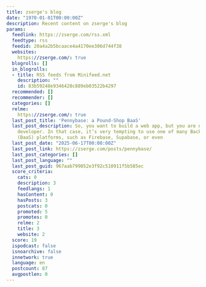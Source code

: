 ```yaml
---
title: zserge's blog
date: "1970-01-01T00:00:00Z"
description: Recent content on zserge's blog
params:
  feedlink: https://zserge.com/rss.xml
  feedtype: rss
  feedid: 20a4a2b5bcaace4a4170ee306d744f38
  websites:
    https://zserge.com/: true
  blogrolls: []
  in_blogrolls:
  - title: RSS feeds from Minifeed.net
    description: ""
    id: 83b59248e9346428c889eb03522b4297
  recommended: []
  recommender: []
  categories: []
  relme:
    https://zserge.com/: true
  last_post_title: 'Pennybase: a Pound-Shop BaaS'
  last_post_description: So, you want to build a web app, but you are not a backend
    developer. In that case, it’s very tempting to use one of many Backend-as-a-service
    (BaaS) platforms, such as Firebase, Supabase, or even
  last_post_date: "2025-06-17T00:00:00Z"
  last_post_link: https://zserge.com/posts/pennybase/
  last_post_categories: []
  last_post_language: ""
  last_post_guid: 967aab799052e3f92c510911f5b585ec
  score_criteria:
    cats: 0
    description: 3
    feedlangs: 1
    hasContent: 0
    hasPosts: 3
    postcats: 0
    promoted: 5
    promotes: 0
    relme: 2
    title: 3
    website: 2
  score: 19
  ispodcast: false
  isnoarchive: false
  innetwork: true
  language: en
  postcount: 87
  avgpostlen: 0
---
```

